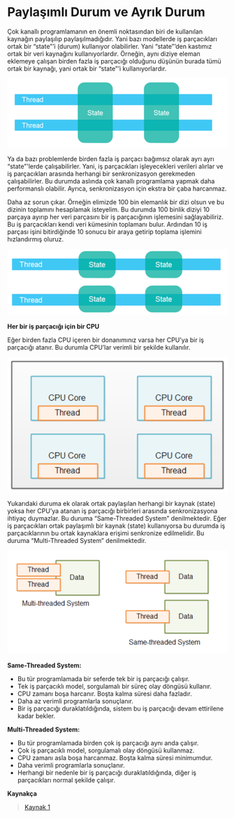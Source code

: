 # Paylaşımlı Durum ve Ayrık Durum

Çok kanallı programlamanın en önemli noktasından biri de kullanılan kaynağın paylaşılıp paylaşılmadığıdır. Yani bazı modellerde iş parçacıkları ortak bir “state”’i (durum) kullanıyor olabilirler. Yani “state”’den kastımız ortak bir veri kaynağını kullanıyorlardır. Örneğin, aynı diziye eleman eklemeye çalışan birden fazla iş parçacığı olduğunu düşünün burada tümü ortak bir kaynağı, yani ortak bir “state”’i kullanıyorlardır.

![state-calısma-mantigi](figures/state.png)

Ya da bazı problemlerde birden fazla iş parçacı bağımsız olarak ayrı ayrı “state”'lerde çalışabilirler. Yani, iş parçacıkları işleyecekleri verileri alırlar ve iş parçacıkları arasında herhangi bir senkronizasyon gerekmeden çalışabilirler. Bu durumda aslında çok kanallı programlama yapmak daha performanslı olabilir. Ayrıca, senkronizasyon için ekstra bir çaba harcanmaz. 

Daha az sorun çıkar. Örneğin elimizde 100 bin elemanlık bir dizi olsun ve bu dizinin toplamını hesaplamak isteyelim. Bu durumda 100 binlik diziyi 10 parçaya ayırıp her veri parçasını bir iş parçacığının işlemesini sağlayabiliriz. Bu iş parçacıkları kendi veri kümesinin toplamanı bulur. Ardından 10 iş parçası işini bitirdiğinde 10 sonucu bir araya getirip toplama işlemini hızlandırmış oluruz.

![state-calısma-mantigi](figures/state2.png)

**Her bir iş parçacığı için bir CPU**

Eğer birden fazla CPU içeren bir donanımınız varsa her CPU’ya bir iş parçacığı atanır. Bu durumla CPU’lar verimli bir şekilde kullanılır.

![same-threaded-system](figures/thread.png)

Yukarıdaki duruma ek olarak ortak paylaşılan herhangi bir kaynak (state) yoksa her CPU’ya atanan iş parçacığı birbirleri arasında senkronizasyona ihtiyaç duymazlar. Bu duruma “Same-Threaded System” denilmektedir. Eğer iş parçacıkları ortak paylaşımlı bir kaynak (state) kullanıyorsa bu durumda iş parçacıklarının bu ortak kaynaklara erişimi senkronize edilmelidir. Bu duruma “Multi-Threaded System” denilmektedir.

![multi-thread-system](figures/thread2.png)


**Same-Threaded System:**

* Bu tür programlamada bir seferde tek bir iş parçacığı çalışır.
* Tek iş parçacıklı model, sorgulamalı bir süreç olay döngüsü kullanır.
* CPU zamanı boşa harcanır. Boşta kalma süresi daha fazladır.
* Daha az verimli programlarla sonuçlanır.
* Bir iş parçacığı duraklatıldığında, sistem bu iş parçacığı devam ettirilene kadar bekler.

**Multi-Threaded System:**

* Bu tür programlamada birden çok iş parçacığı aynı anda çalışır.
* Çok iş parçacıklı model, sorgulamalı olay döngüsü kullanmaz.
* CPU zamanı asla boşa harcanmaz. Boşta kalma süresi minimumdur.
* Daha verimli programlarla sonuçlanır.
* Herhangi bir nedenle bir iş parçacığı duraklatıldığında, diğer iş parçacıkları normal şekilde çalışır.

**Kaynakça**
> [Kaynak 1](https://www.mertmekatronik.com/thread-ve-multithread-nedir)

